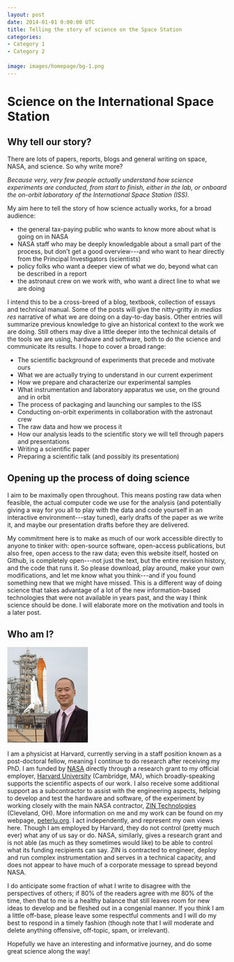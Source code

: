 ```yaml
---
layout: post
date: 2014-01-01 0:00:00 UTC
title: Telling the story of science on the Space Station
categories: 
- Category 1
- Category 2

image: images/homepage/bg-1.png
---
```


# Science on the International Space Station

## Why tell our story?

There are lots of papers, reports, blogs and general writing on space, NASA, and science. So why write more?

*Because very, very few people actually understand how science experiments are conducted, from start to finish, either in the lab, or onboard the on-orbit laboratory of the International Space Station (ISS).*

My aim here to tell the story of how science actually works, for a broad audience:

+ the general tax-paying public who wants to know more about what is going on in NASA
+ NASA staff who may be deeply knowledgable about a small part of the process, but don't get a good overview---and who want to hear directly from the Principal Investigators (scientists)
+ policy folks who want a deeper view of what we do, beyond what can be described in a report
+ the astronaut crew on  we work with, who want a direct line to what we are doing

I intend this to be a cross-breed of a blog, textbook, collection of essays and technical manual. Some of the posts will give the nitty-gritty *in medias res* narrative of what we are doing on a day-to-day basis. Other entries will summarize previous knowledge to give an historical context to the work we are doing. Still others may dive a little deeper into the technical details of the tools we are using, hardware and software, both to do the science and communicate its results. I hope to cover a broad range:

+ The scientific background of experiments that precede and motivate ours
+ What we are actually trying to understand in our current experiment
+ How we prepare and characterize our experimental samples
+ What instrumentation and laboratory apparatus we use, on the ground and in orbit
+ The process of packaging and launching our samples to the ISS
+ Conducting on-orbit experiments in collaboration with the astronaut crew
+ The raw data and how we process it
+ How our analysis leads to the scientific story we will tell through papers and presentations
+ Writing a scientific paper
+ Preparing a scientific talk (and possibly its presentation)

## Opening up the process of doing science

I aim to be maximally open throughout. This means posting raw data when feasible, the actual computer code we use for the analysis (and potentially giving a way for you all to play with the data and code yourself in an interactive environment---stay tuned), early drafts of the paper as we write it, and maybe our presentation drafts before they are delivered.

My commitment here is to make as much of our work accessible directly to anyone to tinker with: open-source software, open-access publications, but also free, open access to the raw data; even this website itself, hosted on Github, is completely open---not just the text, but the entire revision history, and the code that runs it. So please download, play around, make your own modifications, and let me know what you think---and if you found something new that we might have missed. This is a different way of doing science that takes advantage of a lot of the new information-based technologies that were not available in years past, and the way I think science should be done. I will elaborate more on the motivation and tools in a later post.

## Who am I?

![Launchpad photo](/images/peterlu_atlantis_launchpad_sm_110707.png)

I am a physicist at Harvard, currently serving in a staff position known as a post-doctoral fellow, meaning I continue to do research after receiving my PhD. I am funded by [NASA](http://www.nasa.gov) directly through a research grant to my official employer, [Harvard University](http://www.harvard.edu) (Cambridge, MA), which broadly-speaking supports the scientific aspects of our work. I also receive some additional support as a subcontractor to assist with the engineering aspects, helping to develop and test the hardware and software, of the experiment by working closely with the main NASA contractor, [ZIN Technologies](http://www.zin-tech.com) (Cleveland, OH). More information on me and my work can be found on my webpage, [peterlu.org](http://www.peterlu.org). I act independently, and represent my own views here. Though I am employed by Harvard, they do not control (pretty much ever) what any of us say or do. NASA, similarly, gives a research grant and is not able (as much as they sometimes would like) to be able to control what its funding recipients can say. ZIN is contracted to engineer, deploy and run complex instrumentation and serves in a technical capacity, and does not appear to have much of a corporate message to spread beyond NASA. 

I do anticipate some fraction of what I write to disagree with the perspectives of others; if 80% of the readers agree with me 80% of the time, then that to me is a healthy balance that still leaves room for new ideas to develop and be fleshed out in a congenial manner. If you think I am a little off-base, please leave some respectful comments and I will do my best to respond in a timely fashion (though note that I will moderate and delete anything offensive, off-topic, spam, or irrelevant).

Hopefully we have an interesting and informative journey, and do some great science along the way!

